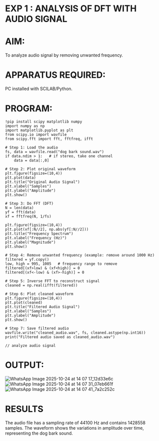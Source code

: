 # EXP 1 :  ANALYSIS OF DFT WITH AUDIO SIGNAL

# AIM: 

  To analyze audio signal by removing unwanted frequency. 

# APPARATUS REQUIRED: 
   
   PC installed with SCILAB/Python. 

# PROGRAM: 
```
!pip install scipy matplotlib numpy
import numpy as np
import matplotlib.pyplot as plt
from scipy.io import wavfile
from scipy.fft import fft, fftfreq, ifft

# Step 1: Load the audio
fs, data = wavfile.read("dog bark sound.wav")  
if data.ndim > 1:   # if stereo, take one channel
    data = data[:,0]

# Step 2: Plot original waveform
plt.figure(figsize=(10,4))
plt.plot(data)
plt.title("Original Audio Signal")
plt.xlabel("Samples")
plt.ylabel("Amplitude")
plt.show()

# Step 3: Do FFT (DFT)
N = len(data)
yf = fft(data)
xf = fftfreq(N, 1/fs)

plt.figure(figsize=(10,4))
plt.plot(xf[:N//2], np.abs(yf[:N//2]))
plt.title("Frequency Spectrum")
plt.xlabel("Frequency (Hz)")
plt.ylabel("Magnitude")
plt.show()

# Step 4: Remove unwanted frequency (example: remove around 1000 Hz)
filtered = yf.copy()
low, high = 995, 1005   # frequency range to remove
filtered[(xf>low) & (xf<high)] = 0
filtered[(xf<-low) & (xf>-high)] = 0

# Step 5: Inverse FFT to reconstruct signal
cleaned = np.real(ifft(filtered))

# Step 6: Plot cleaned waveform
plt.figure(figsize=(10,4))
plt.plot(cleaned)
plt.title("Filtered Audio Signal")
plt.xlabel("Samples")
plt.ylabel("Amplitude")
plt.show()

# Step 7: Save filtered audio
wavfile.write("cleaned_audio.wav", fs, cleaned.astype(np.int16))
print("Filtered audio saved as cleaned_audio.wav")

// analyze audio signal
```

# OUTPUT: 
![WhatsApp Image 2025-10-24 at 14 07 17_12d33e6c](https://github.com/user-attachments/assets/b07f3c30-e08e-42c7-b9b1-93f6426af925)
![WhatsApp Image 2025-10-24 at 14 07 31_07eb661f](https://github.com/user-attachments/assets/4df7c536-dc52-400e-b587-b0d1035dc2f4)
![WhatsApp Image 2025-10-24 at 14 07 41_7a2c252c](https://github.com/user-attachments/assets/1065f3ae-1b76-4589-85ce-d29ea7bc1a3d)



# RESULTS
The audio file has a sampling rate of 44100 Hz and contains 1428558 samples. The waveform shows the variations in amplitude over time, representing the dog bark sound.
